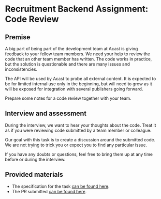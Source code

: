 # Recruitment Backend Assignment: Code Review

## Premise

A big part of being part of the development team at Acast is giving feedback to your fellow team members. We need your help to review the code that an other team member has written. The code works in practice, but the solution is questionable and there are many issues and inconsistencies.

The API will be used by Acast to probe all external content. It is expected to be for limited internal use only in the beginning, but will need to grow as it will be exposed for integration with several publishers going forward.

Prepare some notes for a code review together with your team.

## Interview and assessment

During the interview, we want to hear your thoughts about the code. Treat it as if you were reviewing code submitted by a team member or colleague.

Our goal with this task is to create a discussion around the submitted code. We are not trying to trick you or expect you to find any particular issue.

If you have any doubts or questions, feel free to bring them up at any time before or during the interview.

## Provided materials

- The specification for the task [can be found here](https://github.com/acastSthlm/backend-assignment-review/blob/master/TASK_SPECIFICATION.md).
- The PR submitted [can be found here](https://github.com/acastSthlm/backend-assignment-review/pull/1).
